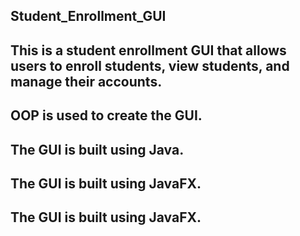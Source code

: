## Student_Enrollment_GUI

## This is a student enrollment GUI that allows users to enroll students, view students, and manage their accounts.

## OOP is used to create the GUI.

## The GUI is built using Java.

## The GUI is built using JavaFX.

## The GUI is built using JavaFX.